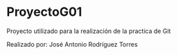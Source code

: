 # ProyectoG01
Proyecto utilizado para la realización de la practica de Git

Realizado por: José Antonio Rodríguez Torres
